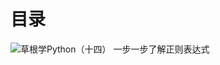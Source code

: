 # 目录 #

![草根学Python（十四） 一步一步了解正则表达式](https://raw.githubusercontent.com/TwoWater/Python/master/Article/python14/%E8%8D%89%E6%A0%B9%E5%AD%A6Python%EF%BC%88%E5%8D%81%E5%9B%9B%EF%BC%89%20%E4%B8%80%E6%AD%A5%E4%B8%80%E6%AD%A5%E4%BA%86%E8%A7%A3%E6%AD%A3%E5%88%99%E8%A1%A8%E8%BE%BE%E5%BC%8F.png)


